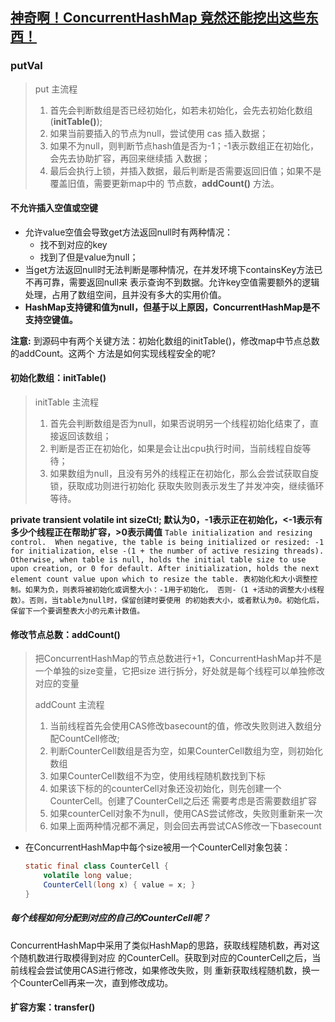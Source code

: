 ## [神奇啊！ConcurrentHashMap 竟然还能挖出这些东西！](https://mp.weixin.qq.com/s/88vdouvU--fUa4tfrQlxFg)

### putVal
> put 主流程
> 1. 首先会判断数组是否已经初始化，如若未初始化，会先去初始化数组(**initTable()**);
> 2. 如果当前要插入的节点为null，尝试使用 cas 插入数据；
> 3. 如果不为null，则判断节点hash值是否为-1；-1表示数组正在初始化，会先去协助扩容，再回来继续插
> 入数据；
> 4. 最后会执行上锁，并插入数据，最后判断是否需要返回旧值；如果不是覆盖旧值，需要更新map中的
> 节点数，**addCount()** 方法。

#### 不允许插入空值或空键
-  允许value空值会导致get方法返回null时有两种情况：
    - 找不到对应的key 
    - 找到了但是value为null；
- 当get方法返回null时无法判断是哪种情况，在并发环境下containsKey方法已不再可靠，需要返回null来
  表示查询不到数据。允许key空值需要额外的逻辑处理，占用了数组空间，且并没有多大的实用价值。
- **HashMap支持键和值为null，但基于以上原因，ConcurrentHashMap是不支持空键值。**

**注意:** 到源码中有两个关键方法：初始化数组的initTable()，修改map中节点总数的addCount。这两个
方法是如何实现线程安全的呢?

#### 初始化数组：initTable()
> initTable 主流程
> 1. 首先会判断数组是否为null，如果否说明另一个线程初始化结束了，直接返回该数组；
> 2. 判断是否正在初始化，如果是会让出cpu执行时间，当前线程自旋等待；
> 3. 如果数组为null，且没有另外的线程正在初始化，那么会尝试获取自旋锁，获取成功则进行初始化
> 获取失败则表示发生了并发冲突，继续循环等待。

**private transient volatile int sizeCtl;
默认为0，-1表示正在初始化，<-1表示有多少个线程正在帮助扩容，>0表示阈值**
`Table initialization and resizing control.  When negative, the
table is being initialized or resized: -1 for initialization,
else -(1 + the number of active resizing threads).  Otherwise,
when table is null, holds the initial table size to use upon
creation, or 0 for default. After initialization, holds the
next element count value upon which to resize the table.
表初始化和大小调整控制。如果为负，则表将被初始化或调整大小：-1用于初始化，
否则-（1 +活动的调整大小线程数）。否则，当table为null时，保留创建时要使用
的初始表大小，或者默认为0。初始化后，保留下一个要调整表大小的元素计数值。` 

#### 修改节点总数：addCount()
> 把ConcurrentHashMap的节点总数进行+1，ConcurrentHashMap并不是一个单独的size变量，它把size
> 进行拆分，好处就是每个线程可以单独修改对应的变量
>
> addCount 主流程
> 1. 当前线程首先会使用CAS修改basecount的值，修改失败则进入数组分配CountCell修改;
> 2. 判断CounterCell数组是否为空，如果CounterCell数组为空，则初始化数组
> 3. 如果CounterCell数组不为空，使用线程随机数找到下标
> 4. 如果该下标的的counterCell对象还没初始化，则先创建一个CounterCell。创建了CounterCell之后还
> 需要考虑是否需要数组扩容
> 5. 如果counterCell对象不为null，使用CAS尝试修改，失败则重新来一次
> 6. 如果上面两种情况都不满足，则会回去再尝试CAS修改一下basecount

- 在ConcurrentHashMap中每个size被用一个CounterCell对象包装：
    ```java
    static final class CounterCell {
        volatile long value;
        CounterCell(long x) { value = x; }
    }
    ```

##### 每个线程如何分配到对应的自己的CounterCell呢？
ConcurrentHashMap中采用了类似HashMap的思路，获取线程随机数，再对这个随机数进行取模得到对应
的CounterCell。获取到对应的CounterCell之后，当前线程会尝试使用CAS进行修改，如果修改失败，则
重新获取线程随机数，换一个CounterCell再来一次，直到修改成功。

#### 扩容方案：transfer()











































